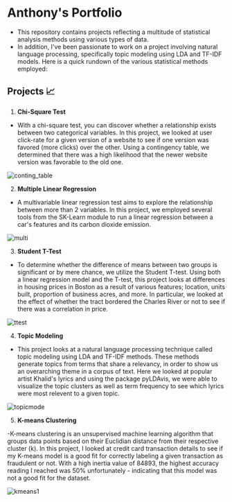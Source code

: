 # Anthony's Portfolio
- This repository contains projects reflecting a multitude of statistical analysis methods using various types of data.
- In addition, I've been passionate to work on a project involving natural language processing, specifically topic modeling using LDA and TF-IDF models. Here is a quick rundown of the various statistical methods employed:

## Projects 📈

1. **Chi-Square Test**

- With a chi-square test, you can discover whether a relationship exists between two categorical variables. In this project, we looked at user click-rate for a given version of a website to see if one version was favored (more clicks) over the other. Using a contingency table, we determined that there was a high likelihood that the newer website version was favorable to the old one.
   
![conting_table](https://github.com/adnechayev/anechayev_portfolio/assets/54389325/9309d592-2a6b-409b-9ddb-b9b2697d71cd)

2. **Multiple Linear Regression**

- A multivariable linear regression test aims to explore the relationship between more than 2 variables. In this project, we employed several tools from the SK-Learn module to run a linear regression between a car's features and its carbon dioxide emission.

![multi](https://github.com/adnechayev/anechayev_portfolio/assets/54389325/9dbbb7cd-c015-4dc0-9c69-60f9c509c49b)

3. **Student T-Test**

- To determine whether the difference of means between two groups is significant or by mere chance, we utilize the Student T-test. Using both a linear regression model and the T-test, this project looks at differences in housing prices in Boston as a result of various features; location, units built, proportion of business acres, and more. In particular, we looked at the effect of whether the tract bordered the Charles River or not to see if there was a correlation in price.

![ttest](https://github.com/adnechayev/anechayev_portfolio/assets/54389325/1f4eed41-0a06-4de8-9bc7-c66d2f34fe20)
   
4. **Topic Modeling**

- This project looks at a natural language processing technique called topic modeling using LDA and TF-IDF methods. These methods generate topics from terms that share a relevancy, in order to show us an overarching theme in a corpus of text. Here we looked at popular artist Khalid's lyrics and using the package pyLDAvis, we were able to visualize the topic clusters as well as term frequency to see which lyrics were most relevent to a given topic.

![topicmode](https://github.com/adnechayev/anechayev_portfolio/assets/54389325/f3d061d0-83bf-44b5-b993-736a627bdfa1)

5. **K-means Clustering**

-K-means clustering is an unsupervised machine learning algorithm that groups data points based on their Euclidian distance from their respective cluster (k). In this project, I looked at credit card transaction details to see if my K-means model is a good fit for correctly labeling a given transaction as fraudulent or not. With a high inertia value of 84893, the highest accuracy reading I reached was 50% unfortunately - indicating that this model was not a good fit for the dataset. 

![kmeans1](https://github.com/adnechayev/anechayev_portfolio/assets/54389325/b970e2d5-f96b-4533-8014-d377a0cbbfe2)
